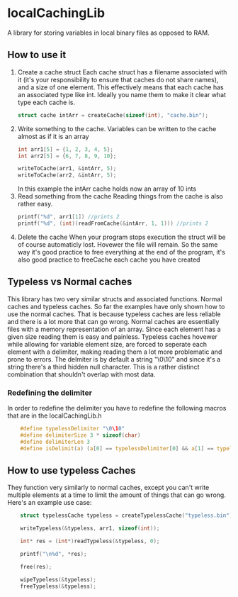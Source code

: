 # localCachingLib

A library for storing variables in local binary files as opposed to RAM.

## How to use it

1. Create a cache struct
    Each cache struct has a filename associated with it (it's your responsibility to ensure that caches do not share names), and a size of one element.
    This effectively means that each cache has an associated type like int. Ideally you name them to make it clear what type each cache is.
    ```C
    struct cache intArr = createCache(sizeof(int), "cache.bin");
    ```
2. Write something to the cache.
    Variables can be written to the cache almost as if it is an array
    ```C
    int arr1[5] = {1, 2, 3, 4, 5};
    int arr2[5] = {6, 7, 8, 9, 10};

    writeToCache(arr1, &intArr, 5);
    writeToCache(arr2, &intArr, 5);
    ```
    In this example the intArr cache holds now an array of 10 ints
3. Read something from the cache
    Reading things from the cache is also rather easy.
    ```C
    printf("%d", arr1[1]) //prints 2
    printf("%d", (int)(readFromCache(&intArr, 1, 1))) //prints 2
    ```
4. Delete the cache
    When your program stops execution the struct will be of course automaticly lost. Hovewer the file will remain. So the same way it's good practice to free everything at the end of the program, it's also good practice to freeCache each cache you have created


## Typeless vs Normal caches

This library has two very similar structs and associated functions. Normal caches and typeless caches. 
So far the examples have only shown how to use the normal caches. That is because typeless caches are less reliable and there is a lot more that can go wrong.
Normal caches are essentially files with a memory representation of an array. Since each element has a given size reading them is easy and painless.
Typeless caches hovewer while allowing for variable element size, are forced to seperate each element with a delimiter, making reading them a lot more problematic and prone to errors.
The delmiter is by default a string "\0\10" and since it's a string there's a third hidden null character. This is a rather distinct combination that shouldn't overlap with most data.

### Redefining the delimiter

In order to redefine the delimiter you have to redefine the following macros that are in the localCachingLib.h

```C
    #define typelessDelimiter "\0\10"
    #define delimiterSize 3 * sizeof(char)
    #define delimiterLen 3
    #define isDelimit(a) (a[0] == typelessDelimiter[0] && a[1] == typelessDelimiter[1] && a[2] == typelessDelimiter[2])
```

## How to use typeless Caches

They function very similarly to normal caches, except you can't write multiple elements at a time to limit the amount of things that can go wrong.  
Here's an example use case:

```C
    struct typelessCache typeless = createTypelessCache("typeless.bin");

    writeTypeless(&typeless, arr1, sizeof(int));

    int* res = (int*)readTypeless(&typeless, 0);

    printf("\n%d", *res);

    free(res);

    wipeTypeless(&typeless);
    freeTypeless(&typeless);
```
